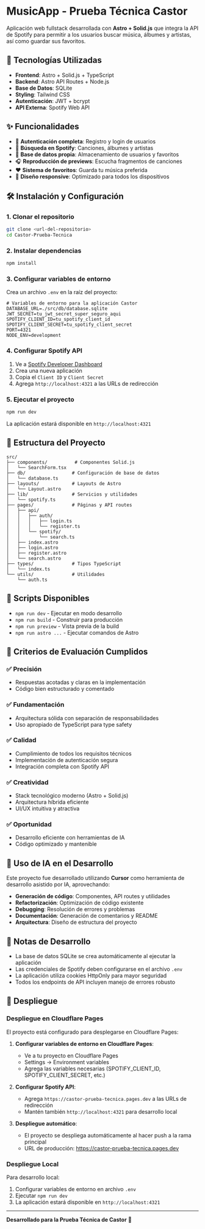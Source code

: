 # MusicApp - Prueba Técnica Castor

Aplicación web fullstack desarrollada con **Astro + Solid.js** que integra la API de Spotify para permitir a los usuarios buscar música, álbumes y artistas, así como guardar sus favoritos.

## 🚀 Tecnologías Utilizadas

- **Frontend**: Astro + Solid.js + TypeScript
- **Backend**: Astro API Routes + Node.js
- **Base de Datos**: SQLite
- **Styling**: Tailwind CSS
- **Autenticación**: JWT + bcrypt
- **API Externa**: Spotify Web API

## ✨ Funcionalidades

- 🔐 **Autenticación completa**: Registro y login de usuarios
- 🎵 **Búsqueda en Spotify**: Canciones, álbumes y artistas
- 💾 **Base de datos propia**: Almacenamiento de usuarios y favoritos
- 🎧 **Reproducción de previews**: Escucha fragmentos de canciones
- ❤️ **Sistema de favoritos**: Guarda tu música preferida
- 📱 **Diseño responsive**: Optimizado para todos los dispositivos

## 🛠️ Instalación y Configuración

### 1. Clonar el repositorio
```bash
git clone <url-del-repositorio>
cd Castor-Prueba-Tecnica
```

### 2. Instalar dependencias
```bash
npm install
```

### 3. Configurar variables de entorno
Crea un archivo `.env` en la raíz del proyecto:

```env
# Variables de entorno para la aplicación Castor
DATABASE_URL=./src/db/database.sqlite
JWT_SECRET=tu_jwt_secret_super_seguro_aqui
SPOTIFY_CLIENT_ID=tu_spotify_client_id
SPOTIFY_CLIENT_SECRET=tu_spotify_client_secret
PORT=4321
NODE_ENV=development
```

### 4. Configurar Spotify API
1. Ve a [Spotify Developer Dashboard](https://developer.spotify.com/dashboard)
2. Crea una nueva aplicación
3. Copia el `Client ID` y `Client Secret`
4. Agrega `http://localhost:4321` a las URLs de redirección

### 5. Ejecutar el proyecto
```bash
npm run dev
```

La aplicación estará disponible en `http://localhost:4321`

## 📁 Estructura del Proyecto

```
src/
├── components/          # Componentes Solid.js
│   └── SearchForm.tsx
├── db/                 # Configuración de base de datos
│   └── database.ts
├── layouts/            # Layouts de Astro
│   └── Layout.astro
├── lib/                # Servicios y utilidades
│   └── spotify.ts
├── pages/              # Páginas y API routes
│   ├── api/
│   │   ├── auth/
│   │   │   ├── login.ts
│   │   │   └── register.ts
│   │   └── spotify/
│   │       └── search.ts
│   ├── index.astro
│   ├── login.astro
│   ├── register.astro
│   └── search.astro
├── types/              # Tipos TypeScript
│   └── index.ts
└── utils/              # Utilidades
    └── auth.ts
```

## 🔧 Scripts Disponibles

- `npm run dev` - Ejecutar en modo desarrollo
- `npm run build` - Construir para producción
- `npm run preview` - Vista previa de la build
- `npm run astro ...` - Ejecutar comandos de Astro

## 🎯 Criterios de Evaluación Cumplidos

### ✅ Precisión
- Respuestas acotadas y claras en la implementación
- Código bien estructurado y comentado

### ✅ Fundamentación
- Arquitectura sólida con separación de responsabilidades
- Uso apropiado de TypeScript para type safety

### ✅ Calidad
- Cumplimiento de todos los requisitos técnicos
- Implementación de autenticación segura
- Integración completa con Spotify API

### ✅ Creatividad
- Stack tecnológico moderno (Astro + Solid.js)
- Arquitectura híbrida eficiente
- UI/UX intuitiva y atractiva

### ✅ Oportunidad
- Desarrollo eficiente con herramientas de IA
- Código optimizado y mantenible

## 🤖 Uso de IA en el Desarrollo

Este proyecto fue desarrollado utilizando **Cursor** como herramienta de desarrollo asistido por IA, aprovechando:

- **Generación de código**: Componentes, API routes y utilidades
- **Refactorización**: Optimización de código existente
- **Debugging**: Resolución de errores y problemas
- **Documentación**: Generación de comentarios y README
- **Arquitectura**: Diseño de estructura del proyecto

## 📝 Notas de Desarrollo

- La base de datos SQLite se crea automáticamente al ejecutar la aplicación
- Las credenciales de Spotify deben configurarse en el archivo `.env`
- La aplicación utiliza cookies HttpOnly para mayor seguridad
- Todos los endpoints de API incluyen manejo de errores robusto

## 🚀 Despliegue

### **Despliegue en Cloudflare Pages**

El proyecto está configurado para desplegarse en Cloudflare Pages:

1. **Configurar variables de entorno en Cloudflare Pages**:
   - Ve a tu proyecto en Cloudflare Pages
   - Settings → Environment variables
   - Agrega las variables necesarias (SPOTIFY_CLIENT_ID, SPOTIFY_CLIENT_SECRET, etc.)

2. **Configurar Spotify API**:
   - Agrega `https://castor-prueba-tecnica.pages.dev` a las URLs de redirección
   - Mantén también `http://localhost:4321` para desarrollo local

3. **Despliegue automático**:
   - El proyecto se despliega automáticamente al hacer push a la rama principal
   - URL de producción: https://castor-prueba-tecnica.pages.dev

### **Despliegue Local**

Para desarrollo local:

1. Configurar variables de entorno en archivo `.env`
2. Ejecutar `npm run dev`
3. La aplicación estará disponible en `http://localhost:4321`

---

**Desarrollado para la Prueba Técnica de Castor** 🎵
